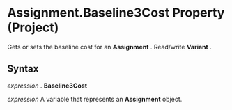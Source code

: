 
# Assignment.Baseline3Cost Property (Project)

Gets or sets the baseline cost for an  **Assignment** . Read/write **Variant** .


## Syntax

 _expression_ . **Baseline3Cost**

 _expression_ A variable that represents an **Assignment** object.

